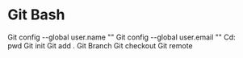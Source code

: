 # Git Bash 
Git config --global user.name ""
Git config --global user.email ""
Cd:\
pwd
Git init
Git add .
Git Branch
Git checkout
Git remote

